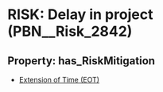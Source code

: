 # RISK: __Delay in project__ (PBN__Risk_2842)

## Property: has_RiskMitigation

* [Extension of Time (EOT)](PBN__Mitigation_984)

